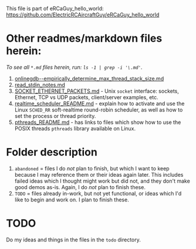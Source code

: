 This file is part of eRCaGuy_hello_world: https://github.com/ElectricRCAircraftGuy/eRCaGuy_hello_world


# Other readmes/markdown files herein:

_To see all `*.md` files herein, run: `ls -1 | grep -i '\.md'`._

1. [onlinegdb--empirically_determine_max_thread_stack_size.md](onlinegdb--empirically_determine_max_thread_stack_size.md)
1. [read_stdin_notes.md](read_stdin_notes.md)
1. [SOCKET_ETHERNET_PACKETS.md](SOCKET_ETHERNET_PACKETS.md) - Unix `socket` interface: sockets, Ethernet, TCP vs UDP packets, client/server examples, etc.
1. [realtime_scheduler_README.md](realtime_scheduler_README.md) - explain how to activate and use the Linux `SCHED_RR` soft-realtime round-robin scheduler, as well as how to set the process or thread priority.
1. [pthreads_README.md](pthreads_README.md) - has links to files which show how to use the POSIX threads `pthreads` library available on Linux.


# Folder description

1. `abandoned` = files I do _not_ plan to finish, but which I want to keep because I may reference them or their ideas again later. This includes failed ideas which I thought might work but did not, and they don't make good demos as-is. Again, I do _not_ plan to finish these.
1. `TODO` = files already in-work, but not yet functional, or ideas which I'd like to begin and work on. I plan to finish these.


# TODO

Do my ideas and things in the files in the `todo` directory.

